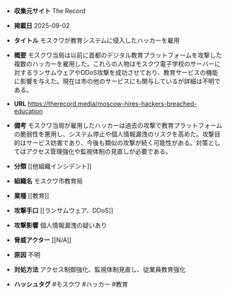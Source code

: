 - **収集元サイト**
The Record

- **掲載日**
2025-09-02

- **タイトル**
モスクワが教育システムに侵入したハッカーを雇用

- **概要**
モスクワ当局は以前に首都のデジタル教育プラットフォームを攻撃した複数のハッカーを雇用した。これらの人物はモスクワ電子学校のサーバーに対するランサムウェアやDDoS攻撃を成功させており、教育サービスの機能に影響を与えた。現在は市の他のサービスにも関与しているが詳細は不明である。

- **URL**
https://therecord.media/moscow-hires-hackers-breached-education

- **備考**
モスクワ当局が雇用したハッカーは過去の攻撃で教育プラットフォームの脆弱性を悪用し、システム停止や個人情報漏洩のリスクを高めた。攻撃目的はサービス妨害であり、今後も類似の攻撃が続く可能性がある。対策としてはアクセス管理強化や監視体制の見直しが必要である。

- **分類**
[[他組織インシデント]]

- **組織名**
モスクワ市教育局

- **業種**
[[教育]]

- **攻撃手口**
[[ランサムウェア、DDoS]]

- **攻撃影響**
個人情報漏洩の疑いあり

- **脅威アクター**
[[N/A]]

- **原因**
不明

- **対処方法**
アクセス制御強化、監視体制見直し、従業員教育強化

- **ハッシュタグ**
#モスクワ #ハッカー #教育
